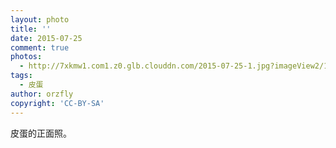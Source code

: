 ```yaml
---
layout: photo
title: ''
date: 2015-07-25
comment: true
photos:
  - http://7xkmw1.com1.z0.glb.clouddn.com/2015-07-25-1.jpg?imageView2/1/w/900/h/600
tags:
  - 皮蛋
author: orzfly
copyright: 'CC-BY-SA'
---
```

皮蛋的正面照。
